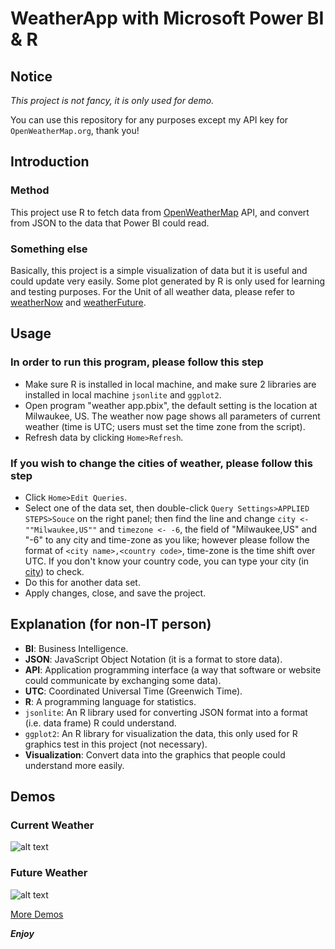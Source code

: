 # WeatherApp with Microsoft Power BI & R
## Notice
*This project is not fancy, it is only used for demo.*

You can use this repository for any purposes except my API key for `OpenWeatherMap.org`, thank you!
## Introduction
### Method
This project use R to fetch data from [OpenWeatherMap](http://openweathermap.org/) API, and convert from JSON to the data that Power BI could read.
### Something else
Basically, this project is a simple visualization of data but it is useful and could update very easily. Some plot generated by R is only used for learning and testing purposes. For the Unit of all weather data, please refer to [weatherNow](https://openweathermap.org/current) and [weatherFuture](https://openweathermap.org/forecast5).
## Usage
### In order to run this program, please follow this step
* Make sure R is installed in local machine, and make sure 2 libraries are installed in local machine `jsonlite` and `ggplot2`.
* Open program "weather app.pbix", the default setting is the location at Milwaukee, US. The weather now page shows all parameters of current weather (time is UTC; users must set the time zone from the script).
* Refresh data by clicking `Home>Refresh`.

### If you wish to change the cities of weather, please follow this step
* Click `Home>Edit Queries`.
* Select one of the data set, then double-click `Query Settings>APPLIED STEPS>Souce` on the right panel; then find the line and change `city <- ""Milwaukee,US""` and `timezone <- -6`, the field of "Milwaukee,US" and "-6" to any city and time-zone as you like; however please follow the format of `<city name>,<country code>`, time-zone is the time shift over UTC. If you don't know your country code, you can type your city (in [city](http://openweathermap.org/city)) to check.
* Do this for another data set.
* Apply changes, close, and save the project.

## Explanation (for non-IT person)
* **BI**: Business Intelligence.
* **JSON**: JavaScript Object Notation (it is a format to store data).
* **API**: Application programming interface (a way that software or website could communicate by exchanging some data).
* **UTC**: Coordinated Universal Time (Greenwich Time).
* **R**: A programming language for statistics.
* `jsonlite`: An R library used for converting JSON format into a format (i.e. data frame) R could understand.
* `ggplot2`: An R library for visualization the data, this only used for R graphics test in this project (not necessary).
* **Visualization**: Convert data into the graphics that people could understand more easily.

## Demos
### Current Weather
![alt text](https://github.com/RobertBoganKang/WeatherApp_PowerBI/blob/master/demo/Milwaukee%20Weather%20Now.PNG "Current Weather Demo")
### Future Weather
![alt text](https://github.com/RobertBoganKang/WeatherApp_PowerBI/blob/master/demo/Milwaukee%20Weather%20Future.PNG "Future Weather Demo")

[More Demos](https://github.com/RobertBoganKang/WeatherApp_PowerBI/tree/master/demo)

***Enjoy***
